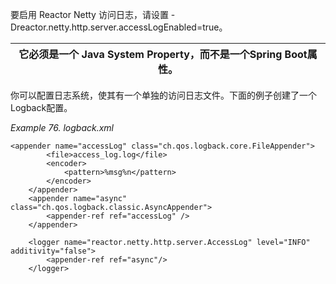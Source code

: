 要启用 Reactor Netty 访问日志，请设置 -Dreactor.netty.http.server.accessLogEnabled=true。

| 它必须是一个 Java System Property，而不是一个Spring Boot属性。 |
| --- |


你可以配置日志系统，使其有一个单独的访问日志文件。下面的例子创建了一个Logback配置。

_Example 76. logback.xml_



```plain
<appender name="accessLog" class="ch.qos.logback.core.FileAppender">
        <file>access_log.log</file>
        <encoder>
            <pattern>%msg%n</pattern>
        </encoder>
    </appender>
    <appender name="async" class="ch.qos.logback.classic.AsyncAppender">
        <appender-ref ref="accessLog" />
    </appender>

    <logger name="reactor.netty.http.server.AccessLog" level="INFO" additivity="false">
        <appender-ref ref="async"/>
    </logger>
```



  


